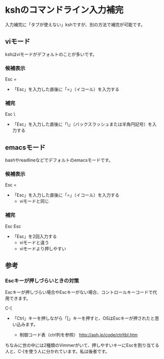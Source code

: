 # kshのコマンドライン入力補完
入力補完に「タブが使えない」kshですが、別の方法で補完が可能です。

## viモード
kshはviモードがデフォルトのことが多いです。

### 候補表示

 Esc = 

* 「Esc」を入力した直後に「=」（イコール）を入力する

### 補完

 Esc \\

* 「Esc」を入力した直後に「\」（バックスラッシュまたは半角円記号）を入力する

## emacsモード
bashやreadlineなどでデフォルトのemacsモードです。

### 候補表示

 Esc = 

* 「Esc」を入力した直後に「=」（イコール）を入力する
  * viモードと同じ

### 補完

 Esc Esc

* 「Esc」を2回入力する
  * viモードと違う
  * viモードより押しやすい

## 参考

### Escキーが押しづらいときの対策
Escキーが押しづらい場合やEscキーがない場合、コントロールキーコードで代用できます。

 C-[

* 「Ctrl」キーを押しながら「[」キーを押すと、OSはEscキーが押されたと思い込みます。

  * 制御コード表（ctrl列を参照） http://ash.jp/code/ctrltbl.htm

ちなみに世の中には2種類のVimmerがいて、押しやすいキーにEscを割り当てる人と、C-[を使う人に分かれています。私は後者です。
